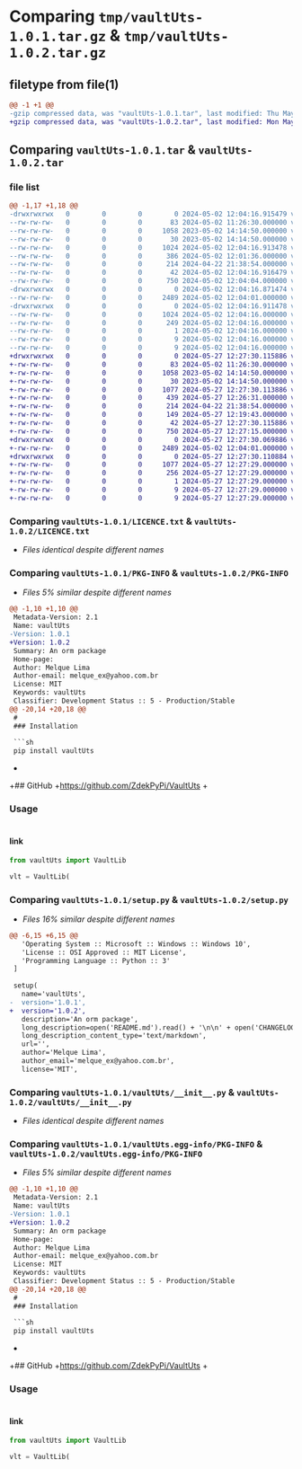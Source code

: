 # Comparing `tmp/vaultUts-1.0.1.tar.gz` & `tmp/vaultUts-1.0.2.tar.gz`

## filetype from file(1)

```diff
@@ -1 +1 @@
-gzip compressed data, was "vaultUts-1.0.1.tar", last modified: Thu May  2 12:04:16 2024, max compression
+gzip compressed data, was "vaultUts-1.0.2.tar", last modified: Mon May 27 12:27:30 2024, max compression
```

## Comparing `vaultUts-1.0.1.tar` & `vaultUts-1.0.2.tar`

### file list

```diff
@@ -1,17 +1,18 @@
-drwxrwxrwx   0        0        0        0 2024-05-02 12:04:16.915479 vaultUts-1.0.1/
--rw-rw-rw-   0        0        0       83 2024-05-02 11:26:30.000000 vaultUts-1.0.1/CHANGELOG.txt
--rw-rw-rw-   0        0        0     1058 2023-05-02 14:14:50.000000 vaultUts-1.0.1/LICENCE.txt
--rw-rw-rw-   0        0        0       30 2023-05-02 14:14:50.000000 vaultUts-1.0.1/MANIFEST.in
--rw-rw-rw-   0        0        0     1024 2024-05-02 12:04:16.913478 vaultUts-1.0.1/PKG-INFO
--rw-rw-rw-   0        0        0      386 2024-05-02 12:01:36.000000 vaultUts-1.0.1/README.md
--rw-rw-rw-   0        0        0      214 2024-04-22 21:38:54.000000 vaultUts-1.0.1/commands.txt
--rw-rw-rw-   0        0        0       42 2024-05-02 12:04:16.916479 vaultUts-1.0.1/setup.cfg
--rw-rw-rw-   0        0        0      750 2024-05-02 12:04:04.000000 vaultUts-1.0.1/setup.py
-drwxrwxrwx   0        0        0        0 2024-05-02 12:04:16.871474 vaultUts-1.0.1/vaultUts/
--rw-rw-rw-   0        0        0     2489 2024-05-02 12:04:01.000000 vaultUts-1.0.1/vaultUts/__init__.py
-drwxrwxrwx   0        0        0        0 2024-05-02 12:04:16.911478 vaultUts-1.0.1/vaultUts.egg-info/
--rw-rw-rw-   0        0        0     1024 2024-05-02 12:04:16.000000 vaultUts-1.0.1/vaultUts.egg-info/PKG-INFO
--rw-rw-rw-   0        0        0      249 2024-05-02 12:04:16.000000 vaultUts-1.0.1/vaultUts.egg-info/SOURCES.txt
--rw-rw-rw-   0        0        0        1 2024-05-02 12:04:16.000000 vaultUts-1.0.1/vaultUts.egg-info/dependency_links.txt
--rw-rw-rw-   0        0        0        9 2024-05-02 12:04:16.000000 vaultUts-1.0.1/vaultUts.egg-info/requires.txt
--rw-rw-rw-   0        0        0        9 2024-05-02 12:04:16.000000 vaultUts-1.0.1/vaultUts.egg-info/top_level.txt
+drwxrwxrwx   0        0        0        0 2024-05-27 12:27:30.115886 vaultUts-1.0.2/
+-rw-rw-rw-   0        0        0       83 2024-05-02 11:26:30.000000 vaultUts-1.0.2/CHANGELOG.txt
+-rw-rw-rw-   0        0        0     1058 2023-05-02 14:14:50.000000 vaultUts-1.0.2/LICENCE.txt
+-rw-rw-rw-   0        0        0       30 2023-05-02 14:14:50.000000 vaultUts-1.0.2/MANIFEST.in
+-rw-rw-rw-   0        0        0     1077 2024-05-27 12:27:30.113886 vaultUts-1.0.2/PKG-INFO
+-rw-rw-rw-   0        0        0      439 2024-05-27 12:26:31.000000 vaultUts-1.0.2/README.md
+-rw-rw-rw-   0        0        0      214 2024-04-22 21:38:54.000000 vaultUts-1.0.2/commands.txt
+-rw-rw-rw-   0        0        0      149 2024-05-27 12:19:43.000000 vaultUts-1.0.2/run.py
+-rw-rw-rw-   0        0        0       42 2024-05-27 12:27:30.115886 vaultUts-1.0.2/setup.cfg
+-rw-rw-rw-   0        0        0      750 2024-05-27 12:27:15.000000 vaultUts-1.0.2/setup.py
+drwxrwxrwx   0        0        0        0 2024-05-27 12:27:30.069886 vaultUts-1.0.2/vaultUts/
+-rw-rw-rw-   0        0        0     2489 2024-05-02 12:04:01.000000 vaultUts-1.0.2/vaultUts/__init__.py
+drwxrwxrwx   0        0        0        0 2024-05-27 12:27:30.110884 vaultUts-1.0.2/vaultUts.egg-info/
+-rw-rw-rw-   0        0        0     1077 2024-05-27 12:27:29.000000 vaultUts-1.0.2/vaultUts.egg-info/PKG-INFO
+-rw-rw-rw-   0        0        0      256 2024-05-27 12:27:29.000000 vaultUts-1.0.2/vaultUts.egg-info/SOURCES.txt
+-rw-rw-rw-   0        0        0        1 2024-05-27 12:27:29.000000 vaultUts-1.0.2/vaultUts.egg-info/dependency_links.txt
+-rw-rw-rw-   0        0        0        9 2024-05-27 12:27:29.000000 vaultUts-1.0.2/vaultUts.egg-info/requires.txt
+-rw-rw-rw-   0        0        0        9 2024-05-27 12:27:29.000000 vaultUts-1.0.2/vaultUts.egg-info/top_level.txt
```

### Comparing `vaultUts-1.0.1/LICENCE.txt` & `vaultUts-1.0.2/LICENCE.txt`

 * *Files identical despite different names*

### Comparing `vaultUts-1.0.1/PKG-INFO` & `vaultUts-1.0.2/PKG-INFO`

 * *Files 5% similar despite different names*

```diff
@@ -1,10 +1,10 @@
 Metadata-Version: 2.1
 Name: vaultUts
-Version: 1.0.1
+Version: 1.0.2
 Summary: An orm package
 Home-page: 
 Author: Melque Lima
 Author-email: melque_ex@yahoo.com.br
 License: MIT
 Keywords: vaultUts
 Classifier: Development Status :: 5 - Production/Stable
@@ -20,14 +20,18 @@
 #
 ### Installation
 
 ```sh
 pip install vaultUts
 ```
 
+
+## GitHub
+https://github.com/ZdekPyPi/VaultUts
+
 ### Usage
 #
 #### link
 ```py
 from vaultUts import VaultLib
 
 vlt = VaultLib(
```

### Comparing `vaultUts-1.0.1/setup.py` & `vaultUts-1.0.2/setup.py`

 * *Files 16% similar despite different names*

```diff
@@ -6,15 +6,15 @@
   'Operating System :: Microsoft :: Windows :: Windows 10',
   'License :: OSI Approved :: MIT License',
   'Programming Language :: Python :: 3'
 ]
  
 setup(
   name='vaultUts',
-  version='1.0.1',
+  version='1.0.2',
   description='An orm package',
   long_description=open('README.md').read() + '\n\n' + open('CHANGELOG.txt').read(),
   long_description_content_type='text/markdown',
   url='',  
   author='Melque Lima',
   author_email='melque_ex@yahoo.com.br',
   license='MIT',
```

### Comparing `vaultUts-1.0.1/vaultUts/__init__.py` & `vaultUts-1.0.2/vaultUts/__init__.py`

 * *Files identical despite different names*

### Comparing `vaultUts-1.0.1/vaultUts.egg-info/PKG-INFO` & `vaultUts-1.0.2/vaultUts.egg-info/PKG-INFO`

 * *Files 5% similar despite different names*

```diff
@@ -1,10 +1,10 @@
 Metadata-Version: 2.1
 Name: vaultUts
-Version: 1.0.1
+Version: 1.0.2
 Summary: An orm package
 Home-page: 
 Author: Melque Lima
 Author-email: melque_ex@yahoo.com.br
 License: MIT
 Keywords: vaultUts
 Classifier: Development Status :: 5 - Production/Stable
@@ -20,14 +20,18 @@
 #
 ### Installation
 
 ```sh
 pip install vaultUts
 ```
 
+
+## GitHub
+https://github.com/ZdekPyPi/VaultUts
+
 ### Usage
 #
 #### link
 ```py
 from vaultUts import VaultLib
 
 vlt = VaultLib(
```

